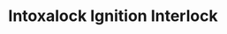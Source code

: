 ---
title: "Intoxalock Ignition Interlock"
url: /phoenix/intoxalock-ignition-interlock/
shop: car parts
---
